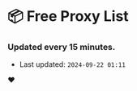 # :package: Free Proxy List
### Updated every 15 minutes.

- Last updated: `2024-09-22 01:11`

:heart:
